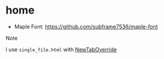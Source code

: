 # home

- Maple Font: <https://github.com/subframe7536/maple-font>

> [!NOTE]
> I use `single_file.html` with [NewTabOverride](https://addons.mozilla.org/en-US/firefox/addon/new-tab-override/)
